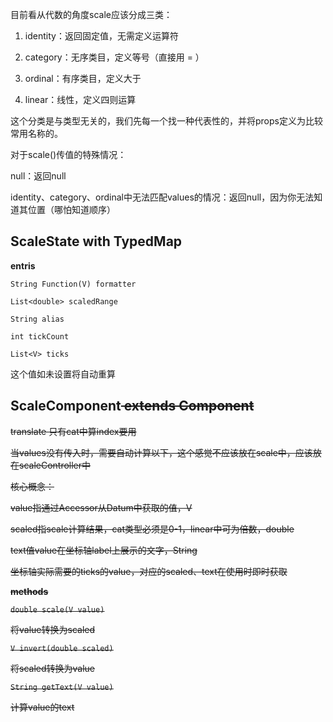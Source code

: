 目前看从代数的角度scale应该分成三类：

1. identity：返回固定值，无需定义运算符

2. category：无序类目，定义等号（直接用 = ）
3. ordinal：有序类目，定义大于
4. linear：线性，定义四则运算

这个分类是与类型无关的，我们先每一个找一种代表性的，并将props定义为比较常用名称的。

对于scale()传值的特殊情况：

null：返回null

identity、category、ordinal中无法匹配values的情况：返回null，因为你无法知道其位置（哪怕知道顺序）

## ScaleState<V> with TypedMap

**entris**

`String Function(V) formatter`

`List<double> scaledRange`

`String alias`

`int tickCount`

`List<V> ticks`

这个值如未设置将自动重算



## ScaleComponent<S extends ScaleState> extends Component<S>

translate 只有cat中算index要用

当values没有传入时，需要自动计算以下，这个感觉不应该放在scale中，应该放在scaleController中



核心概念：

value指通过Accessor从Datum中获取的值，V

scaled指scale计算结果，cat类型必须是0-1，linear中可为倍数，double

text值value在坐标轴label上展示的文字，String



坐标轴实际需要的ticks的value，对应的scaled、text在使用时即时获取

**methods**

`double scale(V value)`

将value转换为scaled

`V invert(double scaled)`

将scaled转换为value

`String getText(V value)`

计算value的text

